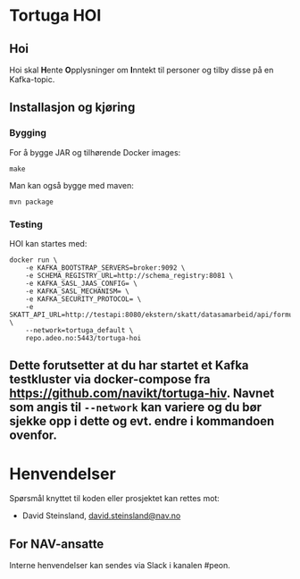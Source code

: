 Tortuga HOI
===========


## Hoi

Hoi skal **H**ente **O**pplysninger om **I**nntekt til personer og tilby disse på en Kafka-topic.

## Installasjon og kjøring

### Bygging

For å bygge JAR og tilhørende Docker images:

```
make
```

Man kan også bygge med maven:

```
mvn package
```

### Testing

HOI kan startes med:

```
docker run \
    -e KAFKA_BOOTSTRAP_SERVERS=broker:9092 \
    -e SCHEMA_REGISTRY_URL=http://schema_registry:8081 \
    -e KAFKA_SASL_JAAS_CONFIG= \
    -e KAFKA_SASL_MECHANISM= \
    -e KAFKA_SECURITY_PROTOCOL= \
    -e SKATT_API_URL=http://testapi:8080/ekstern/skatt/datasamarbeid/api/formueinntekt/beregnetskatt/ \
    --network=tortuga_default \
    repo.adeo.no:5443/tortuga-hoi
```

Dette forutsetter at du har startet et Kafka testkluster via docker-compose fra https://github.com/navikt/tortuga-hiv. 
Navnet som angis til `--network` kan variere og du bør sjekke opp i dette og evt. endre i kommandoen ovenfor.
---

# Henvendelser

Spørsmål knyttet til koden eller prosjektet kan rettes mot:

* David Steinsland, david.steinsland@nav.no

## For NAV-ansatte

Interne henvendelser kan sendes via Slack i kanalen #peon.
